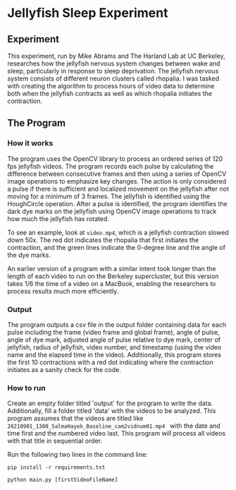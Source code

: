 # Jellyfish Sleep Experiment
## Experiment
This experiment, run by Mike Abrams and The Harland Lab at UC Berkeley, researches how the jellyfish nervous system changes between wake and sleep, particularly in response to sleep deprivation. The jellyfish nervous system consists of different neuron clusters called rhopalia. I was tasked with creating the algorithm to process hours of video data to determine both when the jellyfish contracts as well as which rhopalia initiates the contraction. 
## The Program
### How it works
The program uses the OpenCV library to process an ordered series of 120 fps jellyfish videos. The program records each pulse by calculating the difference between consecutive frames and then using a series of OpenCV image operations to emphasize key changes. The action is only considered a pulse if there is sufficient and localized movement on the jellyfish after not moving for a minimum of 3 frames. The jellyfish is identified using the HoughCircle operation.  After a pulse is identified, the program identifies the dark dye marks on the jellyfish using OpenCV image operations to track how much the jellyfish has rotated.

To see an example, look at `video.mp4`, which is a jellyfish contraction slowed down 50x. The red dot indicates the rhopalia that first initiates the contraction, and the green lines indicate the 0-degree line and the angle of the dye marks.

An earlier version of a program with a similar intent took longer than the length of each video to run on the Berkeley supercluster, but this version takes 1/6 the time of a video on a MacBook, enabling the researchers to process results much more efficiently.
### Output
The program outputs a csv file in the output folder containing data for each pulse including the frame (video frame and global frame), angle of pulse, angle of dye mark, adjusted angle of pulse relative to dye mark, center of jellyfish, radius of jellyfish, video number, and timestamp (using the video name and the elapsed time in the video). Additionally, this program stores the first 10 contractions with a red dot indicating where the contraction initiates as a sanity check for the code.
### How to run
Create an empty folder titled 'output' for the program to write the data. Additionally, fill a folder titled 'data'  with the videos to be analyzed. This program assumes that the videos are titled like `20210901_1300_SalmaHayek_Baseline_cam2vidnum01.mp4 ` with the date and time first and the numbered video last. This program will process all videos with that title in sequential order.

Run the following two lines in the command line:

`pip install -r requirements.txt`

`python main.py [firstVideoFileName] `


